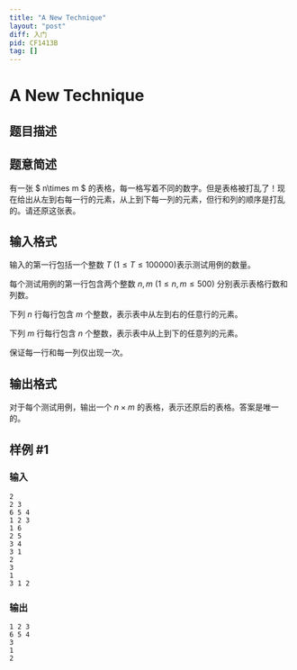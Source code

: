 ```yaml
---
title: "A New Technique"
layout: "post"
diff: 入门
pid: CF1413B
tag: []
---
```


# A New Technique

## 题目描述

## 题意简述
有一张 $ n\times m $ 的表格，每一格写着不同的数字。但是表格被打乱了！现在给出从左到右每一行的元素，从上到下每一列的元素，但行和列的顺序是打乱的。请还原这张表。

## 输入格式

输入的第一行包括一个整数 $T$ $(1\le T \le100000)$表示测试用例的数量。

每个测试用例的第一行包含两个整数 $n,m$ $(1\le n,m \le500)$ 分别表示表格行数和列数。

下列 $n$ 行每行包含 $m$ 个整数，表示表中从左到右的任意行的元素。

下列 $m$ 行每行包含 $n$ 个整数，表示表中从上到下的任意列的元素。

保证每一行和每一列仅出现一次。

## 输出格式

对于每个测试用例，输出一个 $n\times m$ 的表格，表示还原后的表格。答案是唯一的。

## 样例 #1

### 输入

```
2
2 3
6 5 4
1 2 3
1 6
2 5
3 4
3 1
2
3
1
3 1 2
```

### 输出

```
1 2 3 
6 5 4 
3 
1 
2
```

